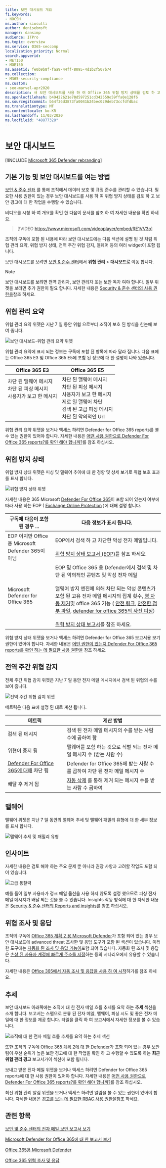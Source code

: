 ```yaml
---
title: 보안 대시보드 개요
f1.keywords:
- NOCSH
ms.author: siosulli
author: denisebmsft
manager: dansimp
audience: ITPro
ms.topic: overview
ms.service: O365-seccomp
localization_priority: Normal
search.appverid:
- MET150
- MOE150
ms.assetid: fe0b9b8f-faa9-44ff-8095-4d1b2f507b74
ms.collection:
- M365-security-compliance
ms.custom:
- seo-marvel-apr2020
description: 새 보안 대시보드를 사용 하 여 Office 365 위협 방지 상태를 검토 하 고 보안 경고를 보고 작동 합니다.
ms.openlocfilehash: b49422621e70d597251cd342559e59ffa0e128f6
ms.sourcegitcommit: b64f36d3873fa0041b24bec029deb73ccfdfdbac
ms.translationtype: MT
ms.contentlocale: ko-KR
ms.lasthandoff: 11/03/2020
ms.locfileid: "48877328"
---
```

# <a name="security-dashboard"></a>보안 대시보드

[!INCLUDE [Microsoft 365 Defender rebranding](../includes/microsoft-defender-for-office.md)]


## <a name="basic-functions-and-how-to-open-security-dashboard"></a>기본 기능 및 보안 대시보드를 여는 방법

[보안 & 준수 센터](../../compliance/go-to-the-securitycompliance-center.md) 를 통해 조직에서 데이터 보호 및 규정 준수를 관리할 수 있습니다. 필요한 사용 권한이 있는 경우 보안 대시보드를 사용 하 여 위협 방지 상태를 검토 하 고 보안 경고에 대 한 작업을 수행할 수 있습니다.

비디오를 시청 하 여 개요를 확인 한 다음이 문서를 참조 하 여 자세한 내용을 확인 하세요.

> [!VIDEO https://www.microsoft.com/videoplayer/embed/RE1VV3o]

조직의 구독에 포함 된 내용에 따라 보안 대시보드에는 다음 섹션에 설명 된 것 처럼 위협 관리 요약, 위협 방지 상태, 전역 주간 위협 감지, 맬웨어 등의 여러 widget이 포함 됩니다.

보안 대시보드를 보려면 [보안 & 준수 센터](../../compliance/go-to-the-securitycompliance-center.md)에서 **위협 관리** \> **대시보드로** 이동 합니다.

> [!NOTE]
> 보안 대시보드를 보려면 전역 관리자, 보안 관리자 또는 보안 독자 여야 합니다. 일부 위젯을 보려면 추가 권한이 필요 합니다. 자세한 내용은 [Security & 준수 센터의 사용 권한을](permissions-in-the-security-and-compliance-center.md)참조 하세요.

## <a name="threat-management-summary"></a>위협 관리 요약

위협 관리 요약 위젯은 지난 7 일 동안 위협 으로부터 조직이 보호 된 방식을 한눈에 보여 줍니다.

![보안 대시보드-위협 관리 요약 위젯](../../media/SecDash-ThreatMgmtSummary.png)

위협 관리 요약에 표시 되는 정보는 구독에 포함 된 항목에 따라 달라 집니다. 다음 표에는 Office 365 E3 및 Office 365 E5에 포함 된 정보에 대 한 설명이 나와 있습니다.

|Office 365 E3|Office 365 E5|
|---|---|
|차단 된 맬웨어 메시지<br/>차단 된 피싱 메시지<br>사용자가 보고 한 메시지<br><br><br><br>|차단 된 맬웨어 메시지<br>차단 된 피싱 메시지<br>사용자가 보고 한 메시지<br>제로 일 맬웨어 차단<br>검색 된 고급 피싱 메시지<br>차단 된 악의적인 Url|

위협 관리 요약 위젯을 보거나 액세스 하려면 Defender for Office 365 reports를 볼 수 있는 권한이 있어야 합니다. 자세한 내용은 [어떤 사용 권한으로 Defender For Office 365 reports?를 확인 해야 합니까?](view-reports-for-atp.md#what-permissions-are-needed-to-view-the-defender-for-office-365-reports)를 참조 하십시오.

## <a name="threat-protection-status"></a>위협 방지 상태

위협 방지 상태 위젯은 피싱 및 맬웨어 추이에 대 한 경향 및 상세 보기로 위협 보호 효과를 표시 합니다.

![위협 방지 상태 위젯](../../media/tpswidget.png)

자세한 내용은 365 Microsoft [Defender For Office 365](office-365-atp.md)이 포함 되어 있는지 여부에 따라 사용 하는 EOP ( [Exchange Online Protection](exchange-online-protection-overview.md) )에 대해 설명 합니다.

|구독에 다음이 포함 된 경우 ...|다음 정보가 표시 됩니다.|
|---|---|
|EOP 이지만 Office 용 Microsoft Defender 365이 아님|EOP에서 검색 하 고 차단한 악성 전자 메일입니다.<br><br> [위협 방지 상태 보고서 (EOP)](view-email-security-reports.md#threat-protection-status-report)를 참조 하세요.|
|Microsoft Defender for Office 365|EOP 및 Office 365 용 Defender에서 검색 및 차단 된 악의적인 콘텐츠 및 악성 전자 메일<br><br>맬웨어 방지 엔진에 의해 차단 되는 악성 콘텐츠가 포함 된 고유 전자 메일 메시지의 집계 횟수, [영 자동 제거](zero-hour-auto-purge.md)및 office 365 기능 ( [안전 링크](atp-safe-links.md), [안전한 첨부 파일](atp-safe-attachments.md), [defender for office 365의 사전 피싱](set-up-anti-phishing-policies.md#exclusive-settings-in-anti-phishing-policies-in-microsoft-defender-for-office-365))<br><br>[위협 방지 상태 보고서](view-reports-for-atp.md#threat-protection-status-report)를 참조 하세요.|

위협 방지 상태 위젯을 보거나 액세스 하려면 Defender for Office 365 보고서용 보기 권한이 있어야 합니다. 자세한 내용은 [어떤 권한이 있는지 Defender For Office 365 reports를 확인 하는 데 필요한 사용 권한을](view-reports-for-atp.md#what-permissions-are-needed-to-view-the-defender-for-office-365-reports) 참조 하세요.

## <a name="global-weekly-threat-detections"></a>전역 주간 위협 감지

전체 주간 위협 감지 위젯은 지난 7 일 동안 전자 메일 메시지에서 검색 된 위협의 수를 보여 줍니다.

![전역 주간 위협 감지 위젯](../../media/globalweeklythreatdetections.png)

메트릭은 다음 표에 설명 된 대로 계산 됩니다.

|메트릭|계산 방법|
|---|---|
|검색 된 메시지|검색 된 전자 메일 메시지의 수를 받는 사람 수에 곱하여 함|
|위협이 중지 됨|맬웨어를 포함 하는 것으로 식별 되는 전자 메일 메시지 수 (받는 사람 수)|
|[Defender For Office 365에 대해](office-365-atp.md) 차단 됨|Defender for Office 365에 받는 사람 수를 곱하여 차단 된 전자 메일 메시지 수|
|배달 후 제거 됨|[자동 삭제](zero-hour-auto-purge.md) 를 통해 제거 되는 메시지 수를 받는 사람 수 곱하여|

## <a name="malware"></a>맬웨어

맬웨어 위젯은 지난 7 일 동안의 맬웨어 추세 및 맬웨어 패밀리 유형에 대 한 세부 정보를 표시 합니다.

![맬웨어 추세 및 패밀리 유형](../../media/malwarewidgetatpe5.png)

## <a name="insights"></a>인사이트

자세한 내용은 검토 해야 하는 주요 문제 뿐 아니라 권장 사항과 고려할 작업도 포함 되어 있습니다.

![고급 통찰력](../../media/smartinsights.png)

예를 들어 일부 사용자가 정크 메일 옵션을 사용 하지 않도록 설정 했으므로 피싱 전자 메일 메시지가 배달 되는 것을 볼 수 있습니다. Insights 작동 방식에 대 한 자세한 내용은 [Security & 준수 센터의 Reports and insights](reports-and-insights-in-security-and-compliance.md)를 참조 하십시오.

## <a name="threat-investigation-and-response"></a>위협 조사 및 응답

조직의 구독에  [Office 365 계획 2 용 Microsoft Defender](office-365-ti.md)가 포함 되어 있는 경우 보안 대시보드에 advanced threat 조사한 및 응답 도구가 포함 된 섹션이 있습니다. 이러한 도구에는 [자동화 된 조사 및 응답 기능이](automated-investigation-response-office.md)포함 되어 있습니다. 자동화 된 조사 및 응답은 [손상 된 사용자 계정에 빠르게 주소를 지정](address-compromised-users-quickly.md)하는 등의 시나리오에서 유용할 수 있습니다.

자세한 내용은 [Office 365에서 자동 조사 및 응답을 사용 하 여 시작](office-365-air.md)하기를 참조 하세요.

## <a name="trends"></a>추세

보안 대시보드 아래쪽에는 조직에 대 한 전자 메일 흐름 추세를 요약 하는 **추세** 섹션을 소개 합니다. 보고서는 스팸으로 분류 된 전자 메일, 맬웨어, 피싱 시도 및 좋은 전자 메일에 대 한 정보를 제공 합니다. 타일을 클릭 하 여 보고서에서 자세한 정보를 볼 수 있습니다.

![조직에 대 한 전자 메일 흐름 추세를 요약 하는 추세 섹션](../../media/trends.png)

또한 조직의 구독에 [Office 365 계획 2에 대 한 Defender](office-365-ti.md)가 포함 되어 있는 경우 보안 팀이 우선 순위가 높은 보안 경고에 대 한 작업을 확인 하 고 수행할 수 있도록 하는 **최근 위협 관리 경고** 보고서가이 섹션에 포함 됩니다.

보내고 받은 전자 메일 위젯을 보거나 액세스 하려면 Defender for Office 365 reports에 대 한 사용 권한이 있어야 합니다. 자세한 내용은 [어떤 사용 권한으로 Defender For Office 365 reports?를 확인 해야 합니까?](view-reports-for-atp.md#what-permissions-are-needed-to-view-the-defender-for-office-365-reports)를 참조 하십시오.

최신 위협 관리 알림 위젯을 보거나 액세스 하려면 알림을 볼 수 있는 권한이 있어야 합니다. 자세한 내용은 [경고를 보는 데 필요한 RBAC 사용 권한을](../../compliance/alert-policies.md#rbac-permissions-required-to-view-alerts)참조 하세요.

## <a name="related-topics"></a>관련 항목

[보안 및 준수 센터의 전자 메일 보안 보고서 보기](view-email-security-reports.md)

[Microsoft Defender for Office 365에 대 한 보고서 보기](view-reports-for-atp.md)

[Office 365용 Microsoft Defender](office-365-atp.md)

[Office 365 위협 조사 및 응답](office-365-ti.md)
